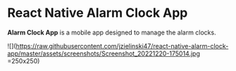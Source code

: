 # React Native Alarm Clock App

**Alarm Clock App** is a mobile app designed to manage the alarm clocks. 

![](https://raw.githubusercontent.com/jzielinski47/react-native-alarm-clock-app/master/assets/screenshots/Screenshot_20221220-175014.jpg =250x250)
